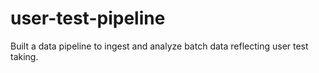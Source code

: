# user-test-pipeline
Built a data pipeline to ingest and analyze batch data reflecting user test taking.

